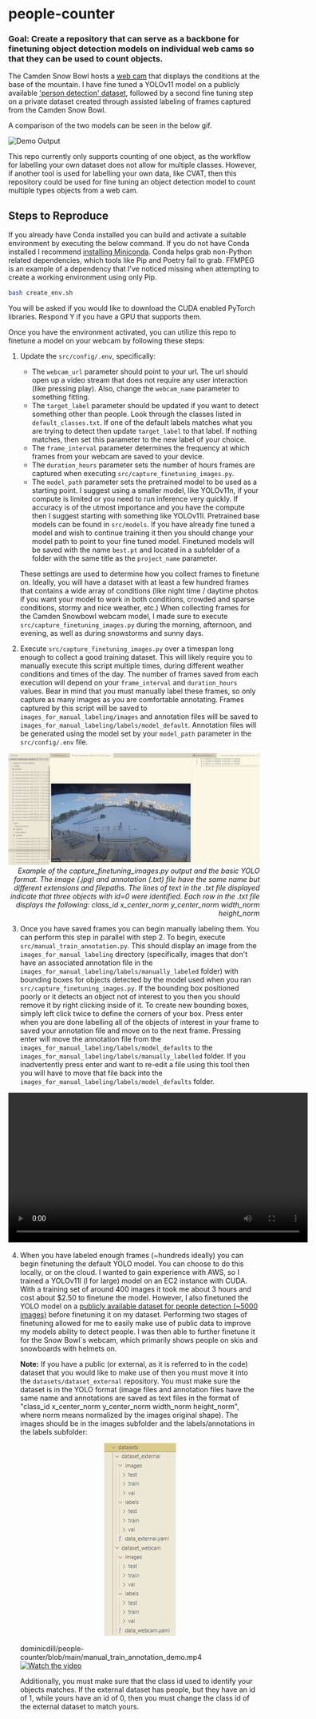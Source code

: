 
# people-counter
### **Goal**: Create a repository that can serve as a backbone for finetuning object detection models on individual web cams so that they can be used to count objects.

The Camden Snow Bowl hosts a [web cam](https://camdensnowbowl.com/web-cam/) that displays the conditions at the base of the mountain. I have fine tuned a YOLOv11 model on a publicly available ['person detection' dataset](https://universe.roboflow.com/titulacin/person-detection-9a6mk/dataset/16), followed by a second fine tuning step on a private dataset created through assisted labeling of frames captured from the Camden Snow Bowl.


A comparison of the two models can be seen in the below gif.

![Demo Output](demo/demo_output2.gif)


This repo currently only supports counting of one object, as the workflow for labelling your own dataset does not allow for multiple classes. However, if another tool is used for labelling your own data, like CVAT, then this repository could be used for fine tuning an object detection model to count multiple types objects from a web cam.


## Steps to Reproduce
If you already have Conda installed you can build and activate a suitable environment by executing the below command. If you do not have Conda installed I recommend [installing Miniconda](https://www.anaconda.com/docs/getting-started/miniconda/install). Conda helps grab non-Python related dependencies, which tools like Pip and Poetry fail to grab. FFMPEG is an example of a dependency that I've noticed missing when attempting to create a working environment using only Pip. 
```bash
bash create_env.sh 
```
You will be asked if you would like to download the CUDA enabled PyTorch libraries. Respond Y if you have a GPU that supports them.

Once you have the environment activated, you can utilize this repo to finetune a model on your webcam by following these steps:

1) Update the `src/config/.env`, specifically:
    * The `webcam_url` parameter should point to your url. The url should open up a video stream that does not require any user interaction (like pressing play). Also, change the `webcam_name` parameter to something fitting.
    * The `target_label` parameter should be updated if you want to detect something other than people. Look through the classes listed in `default_classes.txt`. If one of the default labels matches what you are trying to detect then update `target_label` to that label. If nothing matches, then set this parameter to the new label of your choice.
    * The `frame_interval` parameter determines the frequency at which frames from your webcam are saved to your device.
    * The `duration_hours` parameter sets the number of hours frames are captured when executing `src/capture_finetuning_images.py`. 
    * The `model_path` parameter sets the pretrained model to be used as a starting point. I suggest using a smaller model, like YOLOv11n, if your compute is limited or you need to run inference very quickly. If accuracy is of the utmost importance and you have the compute then I suggest starting with something like YOLOv11l. Pretrained base models can be found in `src/models`. If you have already fine tuned a model and wish to continue training it then you should change your model path to point to your fine tuned model. Finetuned models will be saved with the name `best.pt` and located in a subfolder of a folder with the same title as the `project_name` parameter.  

    These settings are used to determine how you collect frames to finetune on. Ideally, you will have a dataset with at least a few hundred frames that contains a wide array of conditions (like night time / daytime photos if you want your model to work in both conditions, crowded and sparse conditions, stormy and nice weather, etc.) When collecting frames for the Camden Snowbowl webcam model, I made sure to execute `src/capture_finetuning_images.py` during the morning, afternoon, and evening, as well as during snowstorms and sunny days.
2) Execute `src/capture_finetuning_images.py` over a timespan long enough to collect a good training dataset. This will likely require you to manually execute this script multiple times, during different weather conditions and times of the day. The number of frames saved from each execution will depend on your `frame_interval` and `duration_hours` values. Bear in mind that you must manually label these frames, so only capture as many images as you are comfortable annotating. Frames captured by this script will be saved to `images_for_manual_labeling/images` and annotation files will be saved to `images_for_manual_labeling/labels/model_default`. Annotation files will be generated using the model set by your `model_path` parameter in the `src/config/.env` file. 

<p align='center'>
    <p align="right">
        <img src="capture_finetuning_images_display.png" alt="alt text">
        <br>
        <i>Example of the capture_finetuning_images.py output and the basic YOLO format. The image (.jpg) and annotation (.txt) file have the same name but different extensions and filepaths. The lines of text in the .txt file displayed indicate that three objects with id=0 were identified. Each row in the .txt file displays the following: class_id x_center_norm y_center_norm width_norm height_norm</i>
    </p>
</p>

3) Once you have saved frames you can begin manually labeling them. You can perform this step in parallel with step 2. To begin, execute `src/manual_train_annotation.py`. This should display an image from the `images_for_manual_labeling` directory (specifically, images that don't have an associated annotation file in the `images_for_manual_labeling/labels/manually_labeled` folder) with bounding boxes for objects detected by the model used when you ran `src/capture_finetuning_images.py`. If the bounding box positioned poorly or it detects an object not of interest to you then you should remove it by right clicking inside of it. To create new bounding boxes, simply left click twice to define the corners of your box. Press enter when you are done labelling all of the objects of interest in your frame to saved your annotation file and move on to the next frame. Pressing enter will move the annotation file from the `images_for_manual_labeling/labels/model_defaults` to the `images_for_manual_labeling/labels/manually_labelled` folder. If you inadvertently press enter and want to re-edit a file using this tool then you will have to move that file back into the `images_for_manual_labeling/labels/model_defaults` folder. 

<p align="center">
    <video width="600" controls>
        <source src="manual_train_annotation_demo.mp4" type="video/mp4">
        Your browser does not support the video tag.
    </video>
</p>


4) When you have labeled enough frames (~hundreds ideally) you can begin finetuning the default YOLO model. You can choose to do this locally, or on the cloud. I wanted to gain experience with AWS, so I trained a YOLOv11l (l for large) model on an EC2 instance with CUDA. With a training set of around 400 images it took me about 3 hours and cost about $2.50 to finetune the model. However, I also finetuned the YOLO model on a [publicly available dataset for people detection (~5000 images)](https://universe.roboflow.com/titulacin/person-detection-9a6mk/dataset/16) before finetuning it on my dataset. Performing two stages of finetuning allowed for me to easily make use of public data to improve my models ability to detect people. I was then able to further finetune it for the Snow Bowl`s webcam, which primarily shows people on skis and snowboards with helmets on.
    
    **Note:** If you have a public (or external, as it is referred to in the code) dataset that you would like to make use of then you must move it into the `datasets/dataset_external` repository. You must make sure the dataset is in the YOLO format (image files and annotation files have the same name and annotations are saved as text files in the format of "class_id x_center_norm y_center_norm width_norm height_norm", where norm means normalized by the images original shape). The images should be in the images subfolder and the labels/annotations in the labels subfolder:

    <p align="center">
        <img src="datasets_layout.png" alt="alt text">
    </p>

    dominicdill/people-counter/blob/main/manual_train_annotation_demo.mp4
    [![Watch the video](https://raw.githubusercontent.com/dominicdill/people-counter/main/assets/thumbnail.jpg)](https://raw.githubusercontent.com/dominicdill/people-counter/main/assets/manual_train_annotation_demo.mp4)
    
    Additionally, you must make sure that the class id used to identify your objects matches. If the external dataset has people, but they have an id of 1, while yours have an id of 0, then you must change the class id of the external dataset to match yours. 



